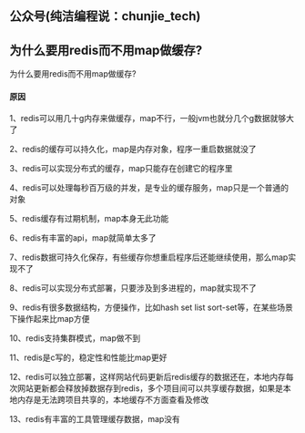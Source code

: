 ## 公众号(纯洁编程说：chunjie_tech)

## 为什么要用redis而不用map做缓存?

为什么要用redis而不用map做缓存?

#### 原因

1、redis可以用几十g内存来做缓存，map不行，一般jvm也就分几个g数据就够大了

2、redis的缓存可以持久化，map是内存对象，程序一重启数据就没了

3、redis可以实现分布式的缓存，map只能存在创建它的程序里

4、redis可以处理每秒百万级的并发，是专业的缓存服务，map只是一个普通的对象

5、redis缓存有过期机制，map本身无此功能

6、redis有丰富的api，map就简单太多了

7、redis数据可持久化保存，有些缓存你想重启程序后还能继续使用，那么map实现不了

8、redis可以实现分布式部署，只要涉及到多进程的，map就实现不了

9、redis有很多数据结构，方便操作，比如hash set list sort-set等，在某些场景下操作起来比map方便

10、redis支持集群模式，map做不到

11、redis是c写的，稳定性和性能比map更好

12、redis可以独立部署，这样网站代码更新后redis缓存的数据还在，本地内存每次网站更新都会释放掉数据存到redis，多个项目间可以共享缓存数据，如果是本地内存是无法跨项目共享的，本地缓存不方面查看及修改 

13、redis有丰富的工具管理缓存数据，map没有